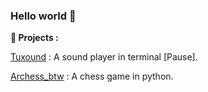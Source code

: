### Hello world 👋

**🔭 Projects :**

[Tuxound](https://github.com/Developper-team-sponso-par-Kirby54/Sound_player) : A sound player in terminal [Pause].

[Archess_btw](https://github.com/le-grand-mannitout/Archess_btw) : A chess game in python.


